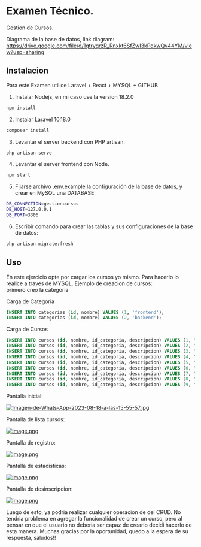 # Examen Técnico.
Gestion de Cursos. 


Diagrama de la base de datos, link diagram: https://drive.google.com/file/d/1qtryqrzR_Rnxkt6SfZwI3kPdkwQv44YM/view?usp=sharing <br />
## Instalacion

Para este Examen utilice Laravel + React + MYSQL + GITHUB <br />

1. Instalar Nodejs, en mi caso use la version 18.2.0 

```bash
npm install  
```

2. Instalar Laravel 10.18.0

```bash
composer install
```

3. Levantar el server backend con PHP artisan.

```bash
php artisan serve
```

4. Levantar el server frontend con Node.

```bash
npm start
```

5. Fijarse archivo .env.example la configuración de la base de datos, y crear en MySQL una DATABASE:

```bash
DB_CONNECTION=gestioncursos
DB_HOST=127.0.0.1
DB_PORT=3306
```

6. Escribir comando para crear las tablas y sus configuraciones de la base de datos:
   
```bash
php artisan migrate:fresh
```

## Uso

En este ejercicio opte por cargar los cursos yo mismo. Para hacerlo lo realice a traves de MYSQL. Ejemplo de creacion de cursos:<br />
primero creo la categoria <br />

Carga de Categoria
```sql
INSERT INTO categorias (id, nombre) VALUES (1, 'frontend');
INSERT INTO categorias (id, nombre) VALUES (2, 'backend');
```

Carga de Cursos
```sql
INSERT INTO cursos (id, nombre, id_categoria, descripcion) VALUES (1, "Javscript", 1, "Curso que muestra las bases de javascript");
INSERT INTO cursos (id, nombre, id_categoria, descripcion) VALUES (2, "Javscript", 2, "Curso que muestra las bases de javascript backend");
INSERT INTO cursos (id, nombre, id_categoria, descripcion) VALUES (3, "PHP", 1, "Curso que muestra las bases de PHP");
INSERT INTO cursos (id, nombre, id_categoria, descripcion) VALUES (4, "PHP", 2, "Curso que muestra las bases de PHP backend"); 
INSERT INTO cursos (id, nombre, id_categoria, descripcion) VALUES (5, "React", 1, "Curso que muestra las bases de React backend");
INSERT INTO cursos (id, nombre, id_categoria, descripcion) VALUES (6, "Laravel", 2, "Curso que muestra las bases de Laravel backend");
INSERT INTO cursos (id, nombre, id_categoria, descripcion) VALUES (7, "MoongoDb", 2, "Curso que muestra las bases de MoongoDb"); 
INSERT INTO cursos (id, nombre, id_categoria, descripcion) VALUES (8, "Node", 2, "Curso que muestra las bases de Nodejs backend"); 
INSERT INTO cursos (id, nombre, id_categoria, descripcion) VALUES (9, "Angular", 1, "Curso que muestra las bases de PHP");
```
      


Pantalla inicial:

[![Imagen-de-Whats-App-2023-08-18-a-las-15-55-57.jpg](https://i.postimg.cc/prvW0CvH/Imagen-de-Whats-App-2023-08-18-a-las-15-55-57.jpg)](https://postimg.cc/34LQNgWS) <br />

Pantalla de lista cursos:

[![image.png](https://i.postimg.cc/BZNf94cD/image.png)](https://postimg.cc/0r6B7g42) 

Pantalla de registro:

[![image.png](https://i.postimg.cc/5t5kBSsv/image.png)](https://postimg.cc/4Kd5ZVkN)

Pantalla de estadisticas:

[![image.png](https://i.postimg.cc/j5dvz0w0/image.png)](https://postimg.cc/WDCMvywX) 

Pantalla de desinscripcion:

[![image.png](https://i.postimg.cc/CxsQD4P8/image.png)](https://postimg.cc/68TcxCN6) 

Luego de esto, ya podria realizar cualquier operacion de del CRUD. 
No tendria problema en agregar la funcionalidad de crear un curso, pero al pensar en que el usuario no deberia ser capaz de crearlo decidi hacerlo de esta manera.
Muchas gracias por la oportunidad, quedo a la espera de su respuesta, saludos!!
